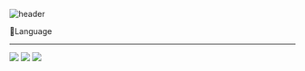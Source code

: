 ![header](https://capsule-render.vercel.app/api?type=venom&height=300&color=gradient&text=Sung,%20Shine,%20Sung&animation=twinkling)

💬Language<br>
<hr>
<img src = 'https://img.shields.io/badge/Python-3776AB?style=for-the-badge&logo=python&logoColor=white'> 
<img src = 'https://img.shields.io/badge/HTML-239120?style=for-the-badge&logo=html5&logoColor=white'>
<img src = 'https://img.shields.io/badge/CSS-239120?&style=for-the-badge&logo=css3&logoColor=white'>

<!--
**shinysung/shinysung** is a ✨ _special_ ✨ repository because its `README.md` (this file) appears on your GitHub profile.

Here are some ideas to get you started:

- 🔭 I’m currently working on ...
- 🌱 I’m currently learning ...
- 👯 I’m looking to collaborate on ...
- 🤔 I’m looking for help with ...
- 💬 Ask me about ...
- 📫 How to reach me: ...
- 😄 Pronouns: ...
- ⚡ Fun fact: ...
-->
